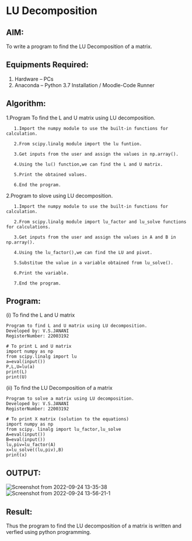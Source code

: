 # LU Decomposition 

## AIM:
To write a program to find the LU Decomposition of a matrix.

## Equipments Required:
1. Hardware – PCs
2. Anaconda – Python 3.7 Installation / Moodle-Code Runner

## Algorithm:

 1.Program To find the L and U matrix using LU decomposition.


       1.Import the numpy module to use the built-in functions for calculation.

       2.From scipy.linalg module import the lu funtion.

       3.Get inputs from the user and assign the values in np.array().

       4.Using the lu() function,we can find the L and U matrix.
   
       5.Print the obtained values.

       6.End the program.
  
  
 2.Program to slove using LU decomposition.
  
  
       1.Import the numpy module to use the built-in functions for calculation.

       2.From scipy.linalg module import lu_factor and lu_solve functions for calculations.

       3.Get inputs from the user and assign the values in A and B in np.array().

       4.Using the lu_factor(),we can find the LU and pivot.

       5.Substitue the value in a variable obtained from lu_solve().

       6.Print the variable.

       7.End the program.
  
## Program:

(i) To find the L and U matrix
```
Program to find L and U matrix using LU decomposition.
Developed by: V.S.JANANI
RegisterNumber: 22003192 

# To print L and U matrix
import numpy as np
from scipy.linalg import lu
a=eval(input()) 
P,L,U=lu(a) 
print(L)
print(U)
```
(ii) To find the LU Decomposition of a matrix
```
Program to solve a matrix using LU decomposition.
Developed by: V.S.JANANI
RegisterNumber: 22003192

# To print X matrix (solution to the equations)
import numpy as np
from scipy. linalg import lu_factor,lu_solve
A=eval(input())
B=eval(input())
lu,piv=lu_factor(A)
x=lu_solve((lu,piv),B)
print(x)
```
##  OUTPUT:
![Screenshot from 2022-09-24 13-35-38](https://user-images.githubusercontent.com/113497680/192087625-46068974-7953-4d4a-b93e-0f99cb106113.png)
![Screenshot from 2022-09-24 13-56-21-1](https://user-images.githubusercontent.com/113497680/192088423-7036ad07-00dc-40e0-9af2-ad84a8f32448.png)

##  Result:
Thus the program to find the LU decomposition of a matrix is written and verfied using python programming.



